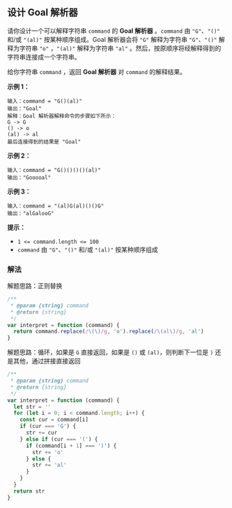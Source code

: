 ## 设计 Goal 解析器

请你设计一个可以解释字符串 `command` 的 **Goal 解析器** 。`command` 由 `"G"`、`"()"` 和/或 `"(al)"` 按某种顺序组成。Goal 解析器会将 `"G"` 解释为字符串 `"G"`、`"()"` 解释为字符串 `"o"` ，`"(al)"` 解释为字符串 `"al"` 。然后，按原顺序将经解释得到的字符串连接成一个字符串。

给你字符串 `command` ，返回 **Goal 解析器** 对 `command` 的解释结果。

**示例 1：**

```
输入：command = "G()(al)"
输出："Goal"
解释：Goal 解析器解释命令的步骤如下所示：
G -> G
() -> o
(al) -> al
最后连接得到的结果是 "Goal"
```

**示例 2：**

```
输入：command = "G()()()()(al)"
输出："Gooooal"
```

**示例 3：**

```
输入：command = "(al)G(al)()()G"
输出："alGalooG"
```

**提示：**

- `1 <= command.length <= 100`
- `command` 由 `"G"`、`"()"` 和/或 `"(al)"` 按某种顺序组成

### 解法

解题思路：正则替换

```js
/**
 * @param {string} command
 * @return {string}
 */
var interpret = function (command) {
  return command.replace(/\(\)/g, 'o').replace(/\(al\)/g, 'al')
}
```

解题思路：循环，如果是 `G` 直接返回，如果是 `()` 或 `(al)`，则判断下一位是 `)` 还是其他，通过拼接直接返回

```js
/**
 * @param {string} command
 * @return {string}
 */
var interpret = function (command) {
  let str = ''
  for (let i = 0; i < command.length; i++) {
    const cur = command[i]
    if (cur === 'G') {
      str += cur
    } else if (cur === '(') {
      if (command[i + 1] === ')') {
        str += 'o'
      } else {
        str += 'al'
      }
    }
  }
  return str
}
```

